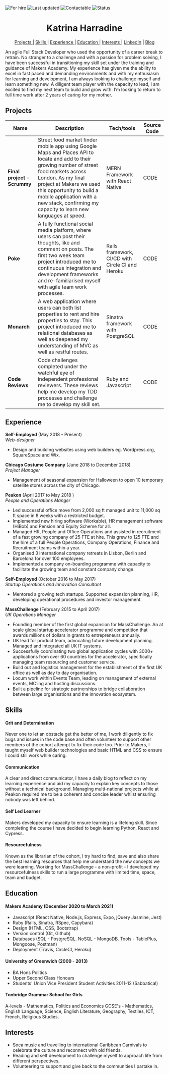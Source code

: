 ![For hire](https://img.shields.io/badge/Available_for_hire-Immediately-brightgreen)
![Last updated](https://img.shields.io/badge/Last_updated-April_2021-FCCA46)
![Contactable](https://img.shields.io/badge/Contactable-Feel_free-17BEBB)
![Status](https://img.shields.io/badge/Status-Probably_listening_to_soca_music-ff69b4)

<h1 align="center">Katrina Harradine</h1>

<div align="center">

[Projects ](#projects) | [Skills ](#skills) | [Experience ](#experience) | [Education ](#education) | [Interests ](#interests) | [LinkedIn](https://www.linkedin.com/in/katrinaharradine/) | [Blog](https://codered30.medium.com/)

</div>

An agile Full Stack Developer who used the opportunity of a career break to retrain. No stranger to a challenge and with a passion for problem solving, I have been successful in transitioning my skill set under the training and guidance of Makers Academy. My experience has given me the ability to excel in fast paced and demanding environments and with my enthusiasm for learning and development, I am always looking to challenge myself and learn something new. A diligent team player with the capacity to lead, I am excited to find my next team to build and grow with. I’m looking to return to full time work after 2 years of caring for my mother.

## Projects

| Name                        | Description                                                                                                                                                                                                                                                                                                          | Tech/tools                                       | Source Code |
| --------------------------- | -------------------------------------------------------------------------------------------------------------------------------------------------------------------------------------------------------------------------------------------------------------------------------------------------------------------- | ------------------------------------------------ | ----------- |
| **Final project - Scrummy** | Street food market finder mobile app using Google Maps and Places API to locate and add to their growing number of street food markets across London. As my final project at Makers we used this opportunity to build a mobile application with a new stack, confirming my capacity to learn new languages at speed. | MERN Framework with React Native                 | CODE        |
| **Poke**                    | A fully functional social media platform, where users can post their thoughts, like and comment on posts. The first two week team project introduced me to continuous integration and development frameworks and re-familiarised myself with agile team work processes.                                              | Rails framework, CI/CD with Circle CI and Heroku | CODE        |
| **Monarch**                 | A web application where users can both list properties to rent and hire properties to stay. This project introduced me to relational databases as well as deepened my understanding of MVC as well as restful routes.                                                                                                | Sinatra framework with PostgreSQL                | CODE        |
| **Code Reviews**            | Code challenges completed under the watchful eye of independent professional reviewers. These reviews help me develop my TDD processes and challenge me to develop my skill set.                                                                                                                                     | Ruby and Javascript                              | CODE        |

## Experience

**Self-Employed** (May 2018 - Present)  
_Web-designer_

- Design and building websites using web builders eg. Wordpress.org, SquareSpace and Wix.

**Chicago Costume Company** (June 2018 to December 2018)  
_Project Manager_

- Management of seasonal expansion for Halloween to open 10 temporary satellite stores across the city of Chicago.

**Peakon** (April 2017 to May 2018 )  
_People and Operations Manger_

- Led successful office move from 2,000 sq ft managed unit to 11,000 sq ft space in 8 weeks with a restricted budget.
- Implemented new hiring software (Workable), HR management software (HiBob) and Pension and Equity Scheme for all.
- Managed HR, People and Office Operations and assisted in recruitment of a fast growing company of 25 FTE at hire. This grew to 125 FTE and the hire of a full People Operations, Company Operations, Finance and Recruitment teams within a year.
- Organised 3 international company retreats in Lisbon, Berlin and Barcelona for over 100 employees.
- Implemented a company on-boarding programme with capacity to facilitate the growing team and constant company change.

**Self-Employed** (October 2016 to May 2017)  
_Startup Operations and Innovation Consultant_

- Mentored a growing tech startups. Supported expansion planning, HR, developing operational procedures and investor management.

**MassChallenge** (February 2015 to April 2017)  
_UK Operations Manager_

- Founding member of the first global expansion for MassChallenge. An at scale global startup accelerator programme and competition that awards millions of dollars in grants to entrepreneurs annually.
- UK lead for product team, advocating future development planning. Managed and integrated all UK IT systems.
- Successfully coordinating two global application cycles with 3000+ applications from over 60 countries for the accelerator, specifically managing team resourcing and customer service.
- Build out and logistics management for the establishment of the first UK office as well as day to day organisation.
- Locum work within Events Team, leading on management of external events, MC’ing and hosting discussions.
- Built a pipeline for strategic partnerships to bridge collaboration between large organisations and the innovation ecosystem.

## Skills

#### Grit and Determination

Never one to let an obstacle get the better of me, I work diligently to fix bugs and issues in the code base and often volunteer to support other members of the cohort attempt to fix their code too. Prior to Makers, I taught myself web builder technologies and basic HTML and CSS to ensure I could still work while caring.

#### Communication

A clear and direct communicator, I have a daily blog to reflect on my learning experience and aid my capacity to explain key concepts to those without a technical background. Managing multi-national projects while at Peakon required me to be a coherent and concise leader whilst ensuring nobody was left behind.

#### Self Led Learner

Makers developed my capacity to ensure learning is a lifelong skill. Since completing the course I have decided to begin learning Python, React and Cypress.

#### Resourcefulness

Known as the librarian of the cohort, I try hard to find, save and also share the best learning resources that help me understand the new concepts we were learning. Working for MassChallenge - a non-profit - I developed my resourcefulness skills to run a large programme with limited time, space, team and budget.

## Education

#### Makers Academy (December 2020 to March 2021)

- Javascript (React Native, Node.js, Express, Expo, jQuery Jasmine, Jest)
- Ruby (Rails, Sinatra, RSpec, Capybara)
- Design (HTML, CSS, Bootstrap)
- Version control (Git, Github)
- Databases (SQL - PostgreSQL. NoSQL - MongoDB. Tools - TablePlus, Mongoose, Postman)
- Deployment (Travis, CircleCI, Heroku)

#### University of Greenwich (2009 - 2013)

- BA Hons Politics
- Upper Second Class Honours
- Students' Union Vice President Student Activities 2011-12 (Sabbatical)

#### Tonbridge Grammar School for Girls

A-levels - Mathematics, Politics and Economics
GCSE's - Mathematics, English Language, Science, English Literature, Geography, Textiles, ICT, French, Religious Studies.

## Interests

- Soca music and travelling to international Caribbean Carnivals to celebrate the culture and reconnect with old friends.
- Reading and self development to challenge myself to approach life from different perspectives.
- Volunteering to support and give back to the communities I partake in.
